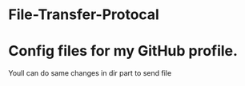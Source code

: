 # File-Transfer-Protocal
Config files for my GitHub profile.
======================================
Youll can do same changes in dir part to send file
